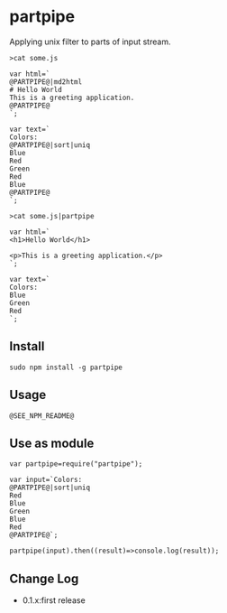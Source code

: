 partpipe
==========

Applying unix filter to parts of input stream.

```
>cat some.js

var html=`
@PARTPIPE@|md2html
# Hello World
This is a greeting application.
@PARTPIPE@
`;

var text=`
Colors:
@PARTPIPE@|sort|uniq
Blue
Red
Green
Red
Blue
@PARTPIPE@
`;
```

```
>cat some.js|partpipe

var html=`
<h1>Hello World</h1>

<p>This is a greeting application.</p>
`;

var text=`
Colors:
Blue
Green
Red
`;
```

## Install

```
sudo npm install -g partpipe
```

## Usage

```
@SEE_NPM_README@
```

## Use as module

```
var partpipe=require("partpipe");

var input=`Colors:
@PARTPIPE@|sort|uniq
Red
Blue
Green
Blue
Red
@PARTPIPE@`;

partpipe(input).then((result)=>console.log(result));
```

## Change Log

- 0.1.x:first release
